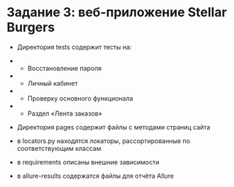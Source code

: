 # Задание 3: веб-приложение Stellar Burgers

- Директория tests содержит тесты на:
- - Восстановление пароля
- - Личный кабинет
- - Проверку основного функционала
- - Раздел «Лента заказов»
 
- Директория pages содержит файлы с методами страниц сайта
- в locators.py находятся локаторы, рассортированные по соответствующим классам
- в requirements описаны внешние зависимости
- в allure-results содержатся файлы для отчёта Allure
